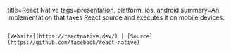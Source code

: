 title=React Native
tags=presentation, platform, ios, android
summary=An implementation that takes React source and executes it on mobile devices.
~~~~~~

[Website](https://reactnative.dev/) | [Source](https://github.com/facebook/react-native)

